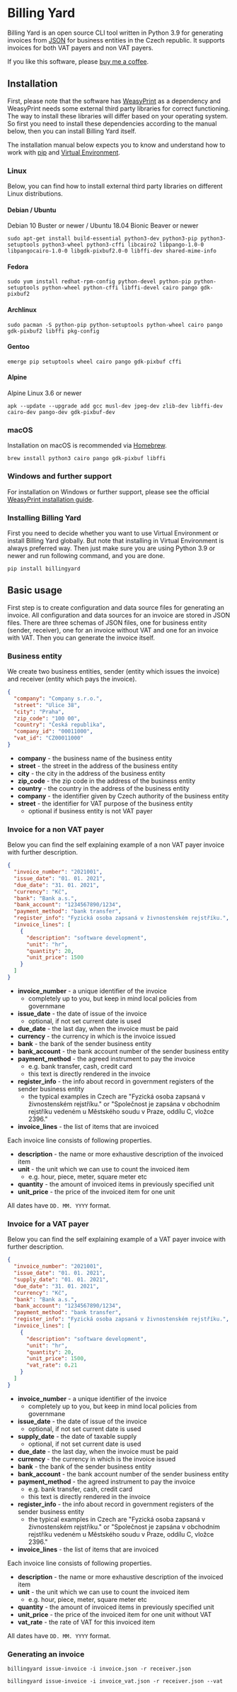 # Billing Yard

Billing Yard is an open source CLI tool written in Python 3.9 for generating invoices from [JSON](https://www.json.org)
for business entities in the Czech republic. It supports invoices for both VAT payers and non VAT payers.

If you like this software, please [buy me a coffee](https://www.buymeacoffee.com/martinvondrak).

## Installation

First, please note that the software has [WeasyPrint](https://weasyprint.org)
as a dependency and WeasyPrint needs some external third party libraries for correct functioning. The way to install
these libraries will differ based on your operating system. So first you need to install these dependencies according to
the manual below, then you can install Billing Yard itself.

The installation manual below expects you to know and understand how to work with [pip](https://pip.pypa.io)
and [Virtual Environment](https://docs.python.org/3/tutorial/venv.html).

### Linux

Below, you can find how to install external third party libraries on different Linux distributions.

#### Debian / Ubuntu

Debian 10 Buster or newer / Ubuntu 18.04 Bionic Beaver or newer

```shell
sudo apt-get install build-essential python3-dev python3-pip python3-setuptools python3-wheel python3-cffi libcairo2 libpango-1.0-0 libpangocairo-1.0-0 libgdk-pixbuf2.0-0 libffi-dev shared-mime-info
```

#### Fedora

```shell
sudo yum install redhat-rpm-config python-devel python-pip python-setuptools python-wheel python-cffi libffi-devel cairo pango gdk-pixbuf2
```

#### Archlinux

```shell
sudo pacman -S python-pip python-setuptools python-wheel cairo pango gdk-pixbuf2 libffi pkg-config
```

#### Gentoo

```shell
emerge pip setuptools wheel cairo pango gdk-pixbuf cffi
```

#### Alpine

Alpine Linux 3.6 or newer

```shell
apk --update --upgrade add gcc musl-dev jpeg-dev zlib-dev libffi-dev cairo-dev pango-dev gdk-pixbuf-dev
```

### macOS

Installation on macOS is recommended via [Homebrew](https://brew.sh).

```shell
brew install python3 cairo pango gdk-pixbuf libffi
```

### Windows and further support

For installation on Windows or further support, please see the
official [WeasyPrint installation guide](https://weasyprint.readthedocs.io/en/latest/install.html).

### Installing Billing Yard

First you need to decide whether you want to use Virtual Environment or install Billing Yard globally. But note that
installing in Virtual Environment is always preferred way. Then just make sure you are using Python 3.9 or newer and run
following command, and you are done.

```shell
pip install billingyard
```

## Basic usage

First step is to create configuration and data source files for generating an invoice. All configuration and data
sources for an invoice are stored in JSON files. There are three schemas of JSON files, one for business entity (sender,
receiver), one for an invoice without VAT and one for an invoice with VAT. Then you can generate the invoice itself.

### Business entity

We create two business entities, sender (entity which issues the invoice) and receiver (entity which pays the invoice).

```json
{
  "company": "Company s.r.o.",
  "street": "Ulice 38",
  "city": "Praha",
  "zip_code": "100 00",
  "country": "Česká republika",
  "company_id": "00011000",
  "vat_id": "CZ00011000"
}
```

* **company** - the business name of the business entity
* **street** - the street in the address of the business entity
* **city** - the city in the address of the business entity
* **zip_code** - the zip code in the address of the business entity
* **country** - the country in the address of the business entity
* **company** - the identifier given by Czech authority of the business entity
* **street** - the identifier for VAT purpose of the business entity
    * optional if business entity is not VAT payer

### Invoice for a non VAT payer

Below you can find the self explaining example of a non VAT payer invoice with further description.

```json
{
  "invoice_number": "2021001",
  "issue_date": "01. 01. 2021",
  "due_date": "31. 01. 2021",
  "currency": "Kč",
  "bank": "Bank a.s.",
  "bank_account": "1234567890/1234",
  "payment_method": "bank transfer",
  "register_info": "Fyzická osoba zapsaná v živnostenském rejstříku.",
  "invoice_lines": [
    {
      "description": "software development",
      "unit": "hr",
      "quantity": 20,
      "unit_price": 1500
    }
  ]
}
```

* **invoice_number** - a unique identifier of the invoice
    * completely up to you, but keep in mind local policies from governmane
* **issue_date** - the date of issue of the invoice
    * optional, if not set current date is used
* **due_date** - the last day, when the invoice must be paid
* **currency** - the currency in which is the invoice issued
* **bank** - the bank of the sender business entity
* **bank_account** - the bank account number of the sender business entity
* **payment_method** - the agreed instrument to pay the invoice
    * e.g. bank transfer, cash, credit card
    * this text is directly rendered in the invoice
* **register_info** - the info about record in government registers of the sender business entity
    * the typical examples in Czech are "Fyzická osoba zapsaná v živnostenském rejstříku." or "Společnost je zapsána v
      obchodním rejstříku vedeném u Městského soudu v Praze, oddílu C, vložce 2396."
* **invoice_lines** - the list of items that are invoiced

Each invoice line consists of following properties.

* **description** - the name or more exhaustive description of the invoiced item
* **unit** - the unit which we can use to count the invoiced item
    * e.g. hour, piece, meter, square meter etc
* **quantity** - the amount of invoiced items in previously specified unit
* **unit_price** - the price of the invoiced item for one unit

All dates have `DD. MM. YYYY` format.

### Invoice for a VAT payer

Below you can find the self explaining example of a VAT payer invoice with further description.

```json
{
  "invoice_number": "2021001",
  "issue_date": "01. 01. 2021",
  "supply_date": "01. 01. 2021",
  "due_date": "31. 01. 2021",
  "currency": "Kč",
  "bank": "Bank a.s.",
  "bank_account": "1234567890/1234",
  "payment_method": "bank transfer",
  "register_info": "Fyzická osoba zapsaná v živnostenském rejstříku.",
  "invoice_lines": [
    {
      "description": "software development",
      "unit": "hr",
      "quantity": 20,
      "unit_price": 1500,
      "vat_rate": 0.21
    }
  ]
}
```

* **invoice_number** - a unique identifier of the invoice
    * completely up to you, but keep in mind local policies from governmane
* **issue_date** - the date of issue of the invoice
    * optional, if not set current date is used
* **supply_date** - the date of taxable supply
    * optional, if not set current date is used
* **due_date** - the last day, when the invoice must be paid
* **currency** - the currency in which is the invoice issued
* **bank** - the bank of the sender business entity
* **bank_account** - the bank account number of the sender business entity
* **payment_method** - the agreed instrument to pay the invoice
    * e.g. bank transfer, cash, credit card
    * this text is directly rendered in the invoice
* **register_info** - the info about record in government registers of the sender business entity
    * the typical examples in Czech are "Fyzická osoba zapsaná v živnostenském rejstříku." or "Společnost je zapsána v
      obchodním rejstříku vedeném u Městského soudu v Praze, oddílu C, vložce 2396."
* **invoice_lines** - the list of items that are invoiced

Each invoice line consists of following properties.

* **description** - the name or more exhaustive description of the invoiced item
* **unit** - the unit which we can use to count the invoiced item
    * e.g. hour, piece, meter, square meter etc
* **quantity** - the amount of invoiced items in previously specified unit
* **unit_price** - the price of the invoiced item for one unit without VAT
* **vat_rate** - the rate of VAT for this invoiced item

All dates have `DD. MM. YYYY` format.

### Generating an invoice

```shell
billingyard issue-invoice -i invoice.json -r receiver.json
```

```shell
billingyard issue-invoice -i invoice_vat.json -r receiver.json --vat
```
